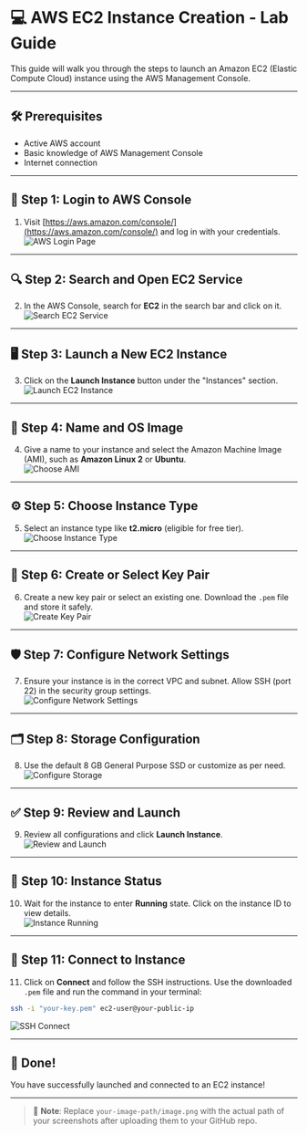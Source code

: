
# 💻 AWS EC2 Instance Creation - Lab Guide

This guide will walk you through the steps to launch an Amazon EC2 (Elastic Compute Cloud) instance using the AWS Management Console.

---

## 🛠️ Prerequisites

- Active AWS account  
- Basic knowledge of AWS Management Console  
- Internet connection  

---

## 🚀 Step 1: Login to AWS Console

1. Visit [https://aws.amazon.com/console/](https://aws.amazon.com/console/) and log in with your credentials.  
![AWS Login Page](your-image-path/login.png)

---

## 🔍 Step 2: Search and Open EC2 Service

2. In the AWS Console, search for **EC2** in the search bar and click on it.  
![Search EC2 Service](your-image-path/search-ec2.png)

---

## 🖥️ Step 3: Launch a New EC2 Instance

3. Click on the **Launch Instance** button under the "Instances" section.  
![Launch EC2 Instance](your-image-path/launch-instance.png)

---

## 📄 Step 4: Name and OS Image

4. Give a name to your instance and select the Amazon Machine Image (AMI), such as **Amazon Linux 2** or **Ubuntu**.  
![Choose AMI](your-image-path/choose-ami.png)

---

## ⚙️ Step 5: Choose Instance Type

5. Select an instance type like **t2.micro** (eligible for free tier).  
![Choose Instance Type](your-image-path/instance-type.png)

---

## 🔐 Step 6: Create or Select Key Pair

6. Create a new key pair or select an existing one. Download the `.pem` file and store it safely.  
![Create Key Pair](your-image-path/key-pair.png)

---

## 🛡️ Step 7: Configure Network Settings

7. Ensure your instance is in the correct VPC and subnet. Allow SSH (port 22) in the security group settings.  
![Configure Network Settings](your-image-path/network-settings.png)

---

## 🗂️ Step 8: Storage Configuration

8. Use the default 8 GB General Purpose SSD or customize as per need.  
![Configure Storage](your-image-path/storage.png)

---

## ✅ Step 9: Review and Launch

9. Review all configurations and click **Launch Instance**.  
![Review and Launch](your-image-path/review-launch.png)

---

## 🔄 Step 10: Instance Status

10. Wait for the instance to enter **Running** state. Click on the instance ID to view details.  
![Instance Running](your-image-path/instance-running.png)

---

## 🔗 Step 11: Connect to Instance

11. Click on **Connect** and follow the SSH instructions. Use the downloaded `.pem` file and run the command in your terminal:

```bash
ssh -i "your-key.pem" ec2-user@your-public-ip
```

![SSH Connect](your-image-path/ssh-connect.png)

---

## 🎉 Done!

You have successfully launched and connected to an EC2 instance!

---

> 📝 **Note**: Replace `your-image-path/image.png` with the actual path of your screenshots after uploading them to your GitHub repo.
